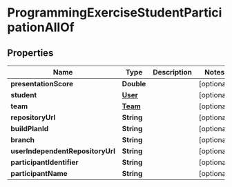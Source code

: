 

# ProgrammingExerciseStudentParticipationAllOf


## Properties

| Name | Type | Description | Notes |
|------------ | ------------- | ------------- | -------------|
|**presentationScore** | **Double** |  |  [optional] |
|**student** | [**User**](User.md) |  |  [optional] |
|**team** | [**Team**](Team.md) |  |  [optional] |
|**repositoryUrl** | **String** |  |  [optional] |
|**buildPlanId** | **String** |  |  [optional] |
|**branch** | **String** |  |  [optional] |
|**userIndependentRepositoryUrl** | **String** |  |  [optional] |
|**participantIdentifier** | **String** |  |  [optional] |
|**participantName** | **String** |  |  [optional] |



